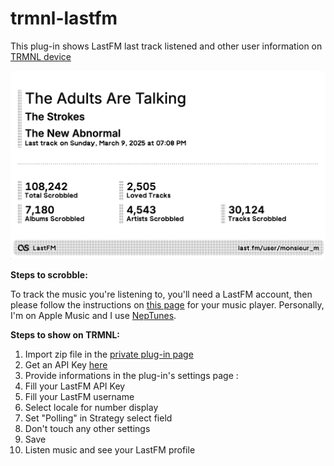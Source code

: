 # trmnl-lastfm

This plug-in shows LastFM last track listened and other user information on [TRMNL device](https://usetrmnl.com/)

![enter image description here](https://raw.githubusercontent.com/monsieurm/trmnl-lastfm/refs/heads/main/trmnl-lastfm.png)

**Steps to scrobble:**

To track the music you're listening to, you'll need a LastFM account, then please follow the instructions on [this page](https://www.last.fm/about/trackmymusic) for your music player. Personally, I'm on Apple Music and I use [NepTunes](https://micropixels.software/apps/neptunes).

**Steps to show on TRMNL:**
 1. Import zip file in the [private plug-in page](https://usetrmnl.com/plugin_settings?keyname=private_plugin)
 2. Get an API Key [here](https://www.last.fm/api)
 3. Provide informations in the plug-in's settings page :
  1. Fill your LastFM API Key
  2. Fill your LastFM username
  3. Select locale for number display
  4. Set "Polling" in Strategy select field
 8. Don't touch any other settings
 9. Save
 10. Listen music and see your LastFM profile
